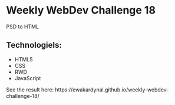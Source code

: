<h1>Weekly WebDev Challenge 18</h1>
<p>PSD to HTML</p>
<h2>Technologiels:</h2>
<ul>
  <li>HTML5</li>
  <li>CSS</li>
  <li>RWD</li>
  <li>JavaScript</li>
 </ul>
 <p>See the result here: https://ewakardynal.github.io/weekly-webdev-challenge-18/</p>
